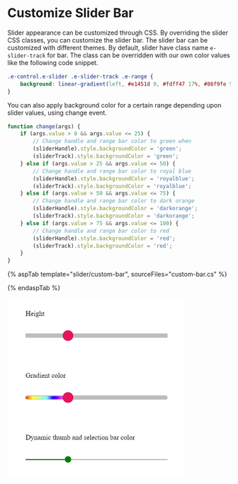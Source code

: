 # Customize Slider Bar

Slider appearance can be customized through CSS. By overriding the slider CSS classes, you can customize the slider bar. The
slider bar can be customized with different themes. By default, slider have class name `e-slider-track` for bar. The class can
be overridden with our own color values like the following code snippet.

```css
.e-control.e-slider .e-slider-track .e-range {
    background: linear-gradient(left, #e1451d 0, #fdff47 17%, #86f9fe 50%, #2900f8 65%, #6e00f8 74%, #e33df9 83%, #e14423 100%);
}
```

You can also apply background color for a certain range depending upon slider values, using change event.

```javascript
function change(args) {
    if (args.value > 0 && args.value <= 25) {
        // Change handle and range bar color to green when
        (sliderHandle).style.backgroundColor = 'green';
        (sliderTrack).style.backgroundColor = 'green';
    } else if (args.value > 25 && args.value <= 50) {
        // Change handle and range bar color to royal blue
        (sliderHandle).style.backgroundColor = 'royalblue';
        (sliderTrack).style.backgroundColor = 'royalblue';
    } else if (args.value > 50 && args.value <= 75) {
        // Change handle and range bar color to dark orange
        (sliderHandle).style.backgroundColor = 'darkorange';
        (sliderTrack).style.backgroundColor = 'darkorange';
    } else if (args.value > 75 && args.value <= 100) {
        // Change handle and range bar color to red
        (sliderHandle).style.backgroundColor = 'red';
        (sliderTrack).style.backgroundColor = 'red';
    }
}
```

{% aspTab template="slider/custom-bar", sourceFiles="custom-bar.cs" %}

{% endaspTab %}

![ASP .NET Core - Slider - Bar Customization](../images/bar-customization.png)